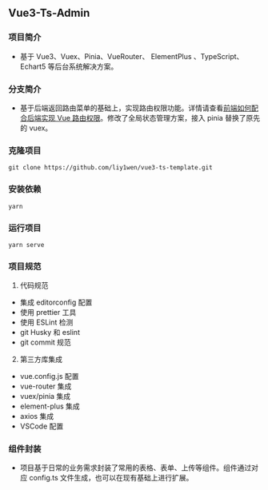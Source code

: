 ## Vue3-Ts-Admin

### 项目简介

- 基于 Vue3、Vuex、Pinia、VueRouter、 ElementPlus 、TypeScript、Echart5 等后台系统解决方案。

### 分支简介

- 基于后端返回路由菜单的基础上，实现路由权限功能。详情请查看[前端如何配合后端实现 Vue 路由权限](https://juejin.cn/post/7096393921034453006)。修改了全局状态管理方案，接入 pinia 替换了原先的 vuex。

### 克隆项目

```
git clone https://github.com/liy1wen/vue3-ts-template.git
```

### 安装依赖

```
yarn
```

### 运行项目

```
yarn serve
```

### 项目规范

1. 代码规范

- 集成 editorconfig 配置
- 使用 prettier 工具
- 使用 ESLint 检测
- git Husky 和 eslint
- git commit 规范

2. 第三方库集成

- vue.config.js 配置
- vue-router 集成
- vuex/pinia 集成
- element-plus 集成
- axios 集成
- VSCode 配置

### 组件封装

- 项目基于日常的业务需求封装了常用的表格、表单、上传等组件。组件通过对应 config.ts 文件生成，也可以在现有基础上进行扩展。

